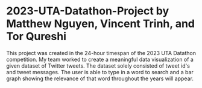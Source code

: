 # 2023-UTA-Datathon-Project by Matthew Nguyen, Vincent Trinh, and Tor Qureshi

This project was created in the 24-hour timespan of the 2023 UTA Datathon competition. My team worked to create a meaningful data visualization of a given dataset of Twitter tweets. The dataset solely consisted of tweet id's and tweet messages. The user is able to type in a word to search and a bar graph showing the relevance of that word throughout the years will appear.
